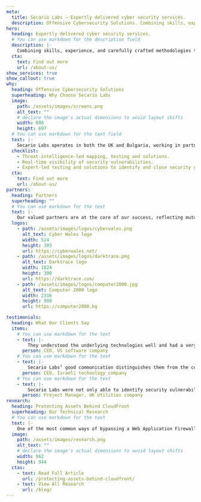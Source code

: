 ```yaml
---
meta:
  title: Secario Labs — Expertly delivered cyber security services.
  description: Offensive Cybersecurity Solutions. Combining skills, experience, and carefully crafted methodologies to provide offensive cyber security.
hero:
  heading: Expertly delivered cyber security services.
  # You can use markdown for the description field
  description: |-
    Combining skills, experience, and carefully crafted methodologies to provide offensive cybersecurity services that identify threats head-on. Secario Labs offer a robust approach to evaluate and help defend modern organisations.
  cta:
    text: Find out more
    url: /about-us/
show_services: true
show_callout: true
why:
  heading: Offensive Cybersecurity Solutions
  superheading: Why Choose Secario Labs
  image:
    path: /assets/images/screens.png
    alt_text: ""
    # declare the image's actual dimensions to avoid layout shifts
    width: 898
    height: 697
  # You can use markdown for the text field
  text: |-
    Secario Labs operates in both the UK and Bulgaria, working in partnership with clients to provide comprehensive cybersecurity solutions that meet the highest industry standards.
  checklist:
    - Threat-intelligence-led mapping, testing and solutions.
    - Real-time visibility of security vulnerabilities.
    - Expert-led testing and solutions to identify and close security gaps.
  cta:
    text: Find out more
    url: /about-us/
partners:
  heading: Partners
  superheading: ""
  # You can use markdown for the text
  text: |-
    Our valued partners are at the core of our success, reflecting mutual respect and shared goals. We are proud to collaborate with organisations that recognise our expertise and professionalism, building enduring relationships founded on trust and exceptional results.
  logos:
    - path: /assets/images/logos/cyberwales.png
      alt_text: Cyber Wales logo
      width: 524
      height: 303
      url: https://cyberwales.net/
    - path: /assets/images/logos/darktrace.png
      alt_text: Darktrace logo
      width: 1024
      height: 300
      url: https://darktrace.com/
    - path: /assets/images/logos/computer2000.jpg
      alt_text: Computer 2000 logo
      width: 2316
      height: 908
      url: https://computer2000.bg

testimonials:
  heading: What Our Clients Say
  items:
    # You can use markdown for the text
    - text: |-
        They understood the underlying technologies well and had a very detailed look over the provided codebase.
      person: CEO, US software company
    # You can use markdown for the text
    - text: |-
        Secario Labs’ good communication distinguishes them from the competition. It’s hard to find a provider with good skills and good communication; we often get one or the other, and with Secario Labs, we get both.
      person: CEO, Israeli technology company
    # You can use markdown for the text
    - text: |-
        Secario Labs were not only able to identify security vulnerabilities which other vendors have somehow missed, but they went above and beyond to help us remediate them and verify the patches. The whole process from scoping, the carrying out of the assessment, the delivered report, to the final debrief were well carried out.
      person: Project Manager, UK Utilities company
research:
  heading: Protecting Assets Behind CloudFront
  superheading: Our Technical Research
  # You can use markdown for the text
  text: |-
    One of the most common ways of bypassing a Web Application Firewall (WAF) involves finding out the backend servers’ address and connecting to it directly. An IP can be leaked in many ways, including DNS history, HTTP headers, cookies, virtual host routing with shared infrastructure, stack traces leaking source code, […]
  image:
    path: /assets/images/research.png
    alt_text: ""
    # declare the image's actual dimensions to avoid layout shifts
    width: 962
    height: 944
  ctas:
    - text: Read Full Article
      url: /protecting-assets-behind-cloudfront/
    - text: View All Research
      url: /blog/
---
```

